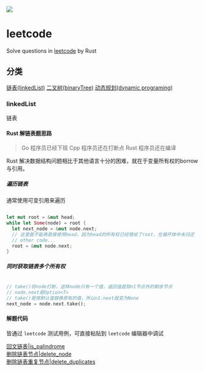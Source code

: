 ![](https://static.leetcode-cn.com/cn-mono-assets/production/head/assets/logo-dark-cn.c42314a8.svg)

# leetcode

Solve questions in [leetcode](https://leetcode-cn.com/) by Rust

## 分类

[链表(linkedList)](#linkedList)
[二叉树(binaryTree)]()
[动态规划(dynamic programing)]()

### linkedList

链表

#### Rust 解链表题思路

> Go 程序员已经下班
Cpp 程序员还在打断点
Rust 程序员还在编译

Rust 解决数据结构问题相比于其他语言十分的困难，就在于变量所有权的borrow与引用。

##### 遍历链表

通常使用可变引用来遍历

```rust

let mut root = &mut head;
while let Some(node) = root {
  let next_node = &mut node.next;
  // 这里面不能再直接使用head，因为head的所有权已经借给了root，在循环体中未归还
  // other code...
  root = &mut node.next;
}

```

##### 同时获取链表多个所有权

``` rust

// take()将node打断，这样node只有一个值，返回值是除n1节点外的剩余节点
// node.next是Option<T>
// take()是用默认值替换原有的值，所以n1.next就变为None
next_node = node.next.take(); 

```

#### 解题代码

皆通过 `leetcode` 测试用例，可直接粘贴到 `leetcode` 编辑器中调试

[回文链表|is_palindrome](./linkList/is_palindrome/src/lib.rs)  
[删除链表节点|delete_node](./linkList/delete_node/src/lib.rs)  
[删除链表重复节点|delete_duplicates](./linkList/delete_duplicates/src/lib.rs)